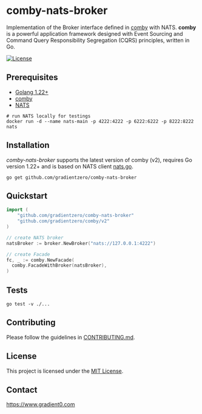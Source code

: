 # comby-nats-broker

Implementation of the Broker interface defined in [comby](https://github.com/gradientzero/comby) with NATS. **comby** is a powerful application framework designed with Event Sourcing and Command Query Responsibility Segregation (CQRS) principles, written in Go.

[![License](https://img.shields.io/badge/license-MIT-blue)](LICENSE)

## Prerequisites

- [Golang 1.22+](https://go.dev/dl/)
- [comby](https://github.com/gradientzero/comby)
- [NATS](https://nats.io/download/)

```shell
# run NATS locally for testings
docker run -d --name nats-main -p 4222:4222 -p 6222:6222 -p 8222:8222 nats
```

## Installation

*comby-nats-broker* supports the latest version of comby (v2), requires Go version 1.22+ and is based on NATS client [nats.go](https://github.com/nats-io/nats.go).

```shell
go get github.com/gradientzero/comby-nats-broker
```

## Quickstart

```go
import (
	"github.com/gradientzero/comby-nats-broker"
	"github.com/gradientzero/comby/v2"
)

// create NATS broker
natsBroker := broker.NewBroker("nats://127.0.0.1:4222")

// create Facade
fc, _ := comby.NewFacade(
  comby.FacadeWithBroker(natsBroker),
)
```

## Tests

```shell
go test -v ./...
```

## Contributing
Please follow the guidelines in [CONTRIBUTING.md](./CONTRIBUTING.md).

## License
This project is licensed under the [MIT License](./LICENSE.md).

## Contact
https://www.gradient0.com
